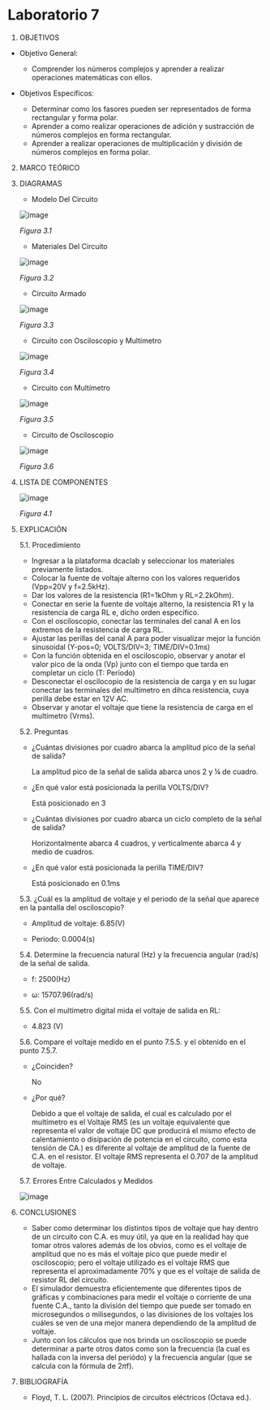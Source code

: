 # Laboratorio 7
1. OBJETIVOS
- Objetivo General:
   
   - Comprender los números complejos y aprender a realizar operaciones matemáticas con ellos.
   
- Objetivos Específicos:
 
   - Determinar como los fasores pueden ser representados de forma rectangular y forma polar.
   - Aprender a como realizar operaciones de adición y sustracción de números complejos en forma rectangular.
   - Aprender a realizar operaciones de multiplicación y división de números complejos en forma polar.
   
2. MARCO TEÓRICO
   
   
   
3. DIAGRAMAS
   - Modelo Del Circuito
   
   ![image](https://user-images.githubusercontent.com/75439689/109229447-4e25de80-7791-11eb-8f3d-7d141b53147b.png)
   
   *Figura 3.1*
   
   - Materiales Del Circuito
   
   ![image](https://user-images.githubusercontent.com/75439689/109229255-0bfc9d00-7791-11eb-8727-b089099d00c5.png)

   
   *Figura 3.2*
   
   - Circuito Armado

   ![image](https://user-images.githubusercontent.com/75439689/109229313-1cad1300-7791-11eb-9c5a-2270dbd7e4b7.png)

   *Figura 3.3*
   
   - Circuito con Osciloscopio y Multímetro
   
   ![image](https://user-images.githubusercontent.com/75439689/109229687-a826a400-7791-11eb-96a6-fad56d25d92e.png)
   
   *Figura 3.4*
   
   - Circuito con Multímetro 
   
   ![image](https://user-images.githubusercontent.com/75439689/109229614-9218e380-7791-11eb-887e-3e4747ab3c2c.png)
   
   *Figura 3.5*
   
   - Circuito de Osciloscopio
   
   ![image](https://user-images.githubusercontent.com/75439689/109229531-7281bb00-7791-11eb-9647-09dd5b43a9f3.png)
   
   *Figura 3.6*
   
4. LISTA DE COMPONENTES
   
   ![image](https://user-images.githubusercontent.com/75439689/111701276-95d7dd00-8808-11eb-8ec1-c5b294974b2e.png)
   
   *Figura 4.1*

5. EXPLICACIÓN

     5.1. Procedimiento
     
      - Ingresar a la plataforma dcaclab y seleccionar los materiales previamente listados.
      - Colocar la fuente de voltaje alterno con los valores requeridos (Vpp=20V y f=2.5kHz).
      - Dar los valores de la resistencia (R1=1kOhm y RL=2.2kOhm).
      - Conectar en serie la fuente de voltaje alterno, la resistencia R1 y la resistencia de carga RL e, dicho orden específico.
      - Con el osciloscopio, conectar las terminales del canal A en los extremos de la resistencia de carga RL.
      - Ajustar las perillas del canal A para poder visualizar mejor la función sinusoidal (Y-pos=0; VOLTS/DIV=3; TIME/DIV=0.1ms)
      - Con la función obtenida en el osciloscopio, observar y anotar el valor pico de la onda (Vp) junto con el tiempo que tarda en completar un ciclo (T: Período)
      - Desconectar el oscilocopio de la resistencia de carga y en su lugar conectar las terminales del multímetro en dihca resistencia, cuya perilla debe estar en 12V AC.
      - Observar y anotar el voltaje que tiene la resistencia de carga en el multímetro (Vrms).
      
     5.2. Preguntas


      - ¿Cuántas divisiones por cuadro abarca la amplitud pico de la señal de salida?

        La amplitud pico de la señal de salida abarca unos 2 y ¼ de cuadro.

      - ¿En qué valor está posicionada la perilla VOLTS/DIV?

        Está posicionado en 3

      - ¿Cuántas divisiones por cuadro abarca un ciclo completo de la señal de salida?

        Horizontalmente abarca 4 cuadros, y verticalmente abarca 4 y medio de cuadros.

      - ¿En qué valor está posicionada la perilla TIME/DIV?

        Está posicionado en 0.1ms

     5.3. ¿Cuál es la amplitud de voltaje y el periodo de la señal que aparece en la pantalla del osciloscopio?

      - Amplitud de voltaje: 6.85(V)

      - Periodo: 0.0004(s)

     5.4. Determine la frecuencia natural (Hz) y la frecuencia angular (rad/s) de la señal de salida.

      - f: 2500(Hz)

      - ω: 15707.96(rad/s)

     5.5. Con el multímetro digital mida el voltaje de salida en RL:

      - 4.823 (V)

     5.6. Compare el voltaje medido en el punto 7.5.5. y el obtenido en el punto 7.5.7.

      - ¿Coinciden? 

        No

      - ¿Por qué?

        Debido a que el voltaje de salida, el cual es calculado por el multímetro es el Voltaje RMS (es un voltaje equivalente que representa el valor de voltaje DC que producirá el mismo efecto de calentamiento o disipación de potencia en el circuito, como esta tensión de CA.) es diferente al voltaje de amplitud de la fuente de C.A. en el resistor. El voltaje RMS representa el 0.707 de la amplitud de voltaje.
      
      5.7. Errores Entre Calculados y Medidos
      
      ![image](https://user-images.githubusercontent.com/75439689/109238700-065b8300-77a2-11eb-8069-40f921d22739.png)

6. CONCLUSIONES

   - Saber como determinar los distintos tipos de voltaje que hay dentro de un circuito con C.A. es muy útil, ya que en la realidad hay que tomar otros valores además de los obvios, como es el voltaje de amplitud que no es más el voltaje pico que puede medir el osciloscopio; pero el voltaje utilizado es el voltaje RMS que representa el aproximadamente 70% y que es el voltaje de salida de resistor RL del circuito.
   - El simulador demuestra eficientemente que diferentes tipos de gráficas y combinaciones para medir el voltaje o corriente de una fuente C.A., tanto la división del tiempo que puede ser tomado en microsegundos o milisegundos, o las divisiones de los voltajes los cuáles se ven de una mejor manera dependiendo de la amplitud de voltaje.
   - Junto con los cálculos que nos brinda un osciloscopio se puede determinar a parte otros datos como son la frecuencia (la cual es hallada con la inversa del periódo) y la frecuencia angular (que se calcula con la fórmula de 2*π*f).
  
7. BIBLIOGRAFÍA

   - Floyd, T. L. (2007). Principios de circuitos eléctricos (Octava ed.).
